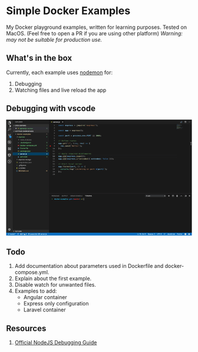 # Simple Docker Examples

My Docker playground examples, written for learning purposes.
Tested on MacOS. (Feel free to open a PR if you are using other platform)
_Warning: may not be suitable for production use._

## What's in the box

Currently, each example uses [nodemon](https://github.com/remy/nodemon) for:

1. Debugging
1. Watching files and live reload the app

## Debugging with vscode

<img src="assets/vscode-debugger.gif">

## Todo

1. Add documentation about parameters used in Dockerfile and docker-compose.yml.
1. Explain about the first example.
1. Disable watch for unwanted files.
1. Examples to add:
   - Angular container
   - Express only configuration
   - Laravel container

## Resources

1. [Official NodeJS Debugging Guide](https://nodejs.org/en/docs/guides/debugging-getting-started/)
